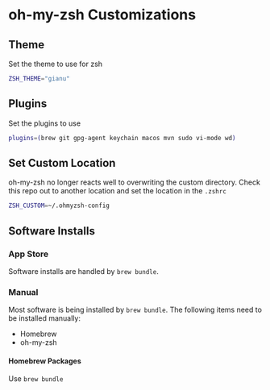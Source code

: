 # oh-my-zsh Customizations

## Theme

Set the theme to use for zsh

```zsh
ZSH_THEME="gianu"
```

## Plugins

Set the plugins to use

```zsh
plugins=(brew git gpg-agent keychain macos mvn sudo vi-mode wd)
```

## Set Custom Location

oh-my-zsh no longer reacts well to overwriting the custom directory. Check this repo out to another
location and set the location in the `.zshrc`
```zsh
ZSH_CUSTOM=~/.ohmyzsh-config
```

## Software Installs

### App Store

Software installs are handled by `brew bundle`.

### Manual

Most software is being installed by `brew bundle`. The following items need to be installed manually:

* Homebrew
* oh-my-zsh

#### Homebrew Packages

Use `brew bundle`
